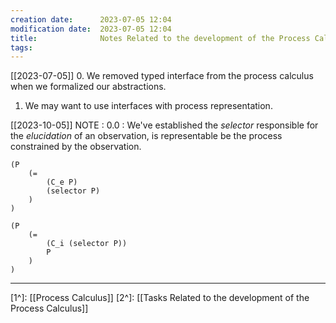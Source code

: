 ```yaml
---
creation date:		2023-07-05 12:04
modification date:	2023-07-05 12:04
title: 				Notes Related to the development of the Process Calculus
tags:
---
```

[[2023-07-05]]
0. We removed typed interface from the process calculus when we formalized our abstractions.
1. We may want to use interfaces with process representation.

[[2023-10-05]]
NOTE : 0.0 : We've established the $selector$ responsible for the $elucidation$ of an observation, is representable be the process constrained by the observation.
```
(P
	(=
		(C_e P)
		(selector P)
	)
)

(P
	(=
		(C_i (selector P))
		P
	)
)
```



---
[1^]: [[Process Calculus]]
[2^]: [[Tasks Related to the development of the Process Calculus]]
